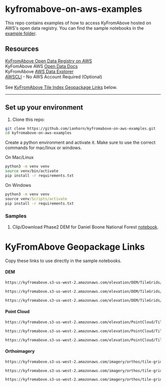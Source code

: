 # kyfromabove-on-aws-examples
This repo contains examples of how to access KyFromAbove hosted on AWS's open data registry.  You can find the sample notebooks in the [example folder](examples).

## Resources

[KyFromAbove Open Data Registry on AWS](https://registry.opendata.aws/kyfromabove/)<br>
KyFomAbove AWS [Open Data Docs](https://github.com/awslabs/open-data-docs/tree/main/docs/kyfromabove)<br>
KyFromAbove [AWS Data Explorer](https://kyfromabove.s3.us-west-2.amazonaws.com/index.html)<br>
[AWSCLI](https://docs.aws.amazon.com/cli/latest/userguide/getting-started-install.html) - No AWS Account Required (Optional)<br>
<br>
See [KyFromAbove Tile Index Geopackage Links](#kyfromabove-geopackage-links) below.

___


## Set up your environment

1. Clone this repo:
```bash
git clone https://github.com/ianhorn/kyfromabove-on-aws-examples.git
cd kyfromabove-on-aws-examples
```

Create a python environment and activate it. Make sure to use the correct commands for mac/linux or windows.

On Mac/Linux
```bash
python3 -m venv venv
source venv/bin/activate
pip install -r requirements.txt
```
On Windows
```cmd
python3 -m venv venv
source venv/Scripts/activate
pip install -r requirements.txt
```

### Samples

1. Clip/Download Phase2 DEM for Daniel Boone National Forest [notebook](examples/clip_tiles_to_boundary.ipynb).


# KyFromAbove Geopackage Links

Copy these links to use directly in the sample notebooks.

#### DEM


```bash
https://kyfromabove.s3-us-west-2.amazonaws.com/elevation/DEM/TileGrids/kyfromabove_phase1_5k_dem_grid.gpkg
```
```bash
https://kyfromabove.s3-us-west-2.amazonaws.com/elevation/DEM/TileGrids/kyfromabove_phase2_5k_dem_grid.gpkg
```

```bash
https://kyfromabove.s3-us-west-2.amazonaws.com/elevation/DEM/TileGrids/kyfromabove_phase3_5k_dem_grid.gpkg
```

#### Point Cloud

```bash
https://kyfromabove.s3-us-west-2.amazonaws.com/elevation/PointCloud/TileGrids/kyfromabove_phase1_pointcloud_5k_grid.gpkg
```

```bash
https://kyfromabove.s3-us-west-2.amazonaws.com/elevation/PointCloud/TileGrids/kyfromabove_phase2_pointcloud_5k_grid.gpkg
```

```bash
https://kyfromabove.s3-us-west-2.amazonaws.com/elevation/PointCloud/TileGrids/kyfromabove_phase3_pointcloud_5k_grid.gpkg
```

#### Orthoimagery

```bash
https://kyfromabove.s3-us-west-2.amazonaws.com/imagery/orthos/tile-grids/kyfromabove_phase1_aerial_5k_grid.gpkg
```

```bash
https://kyfromabove.s3-us-west-2.amazonaws.com/imagery/orthos/tile-grids/kyfromabove_phase2_aerial_5k_grid.gpkg
```

```bash
https://kyfromabove.s3-us-west-2.amazonaws.com/imagery/orthos/tile-grids/kyfromabove_phase3_aerial_5k_grid.gpkg
```
